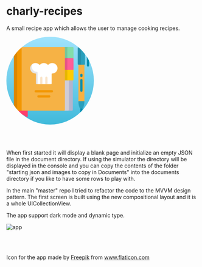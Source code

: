 # charly-recipes

A small recipe app which allows the user to manage cooking recipes.

<p >
  <img style="border-radius: 50%" src="Icon.png" width="230"  title="icon">&nbsp;&nbsp;&nbsp;&nbsp;&nbsp;
</p>
<br></br>

When first started it will display a blank page and initialize an empty JSON file in the document directory.
If using the simulator the directory will be displayed in the console and you can copy the contents of the folder "starting json and images to copy in Documents" into the documents directory if you like to have some rows to play with.

In the main "master" repo I tried to refactor the code to the MVVM design pattern.
The first screen is built using the new compositional layout and it is a whole UICollectionView.

The app support dark mode and dynamic type.

<p >
  <img src="charlyrecipes.gif" width="230"  title="app">&nbsp;&nbsp;&nbsp;&nbsp;&nbsp;
</p>
<br></br>

Icon for the app made by <a href="http://www.freepik.com/" title="Freepik">Freepik</a> from <a href="https://www.flaticon.com/" title="Flaticon"> www.flaticon.com</a>
